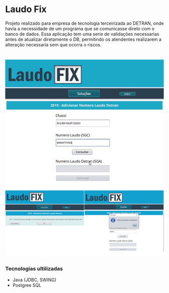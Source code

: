 # Laudo Fix

Projeto realizado para empresa de tecnologia terceirizada ao DETRAN, onde havia a necessidade de um programa que se comunicasse direto com o banco de dados. Essa aplicação tem uma serie de validações necessarias antes de atualizar diretamente o DB, permitindo os atendentes realizarem a alteração necessaria sem que ocorra o riscos.

<h1 align="center">
<img alt = "PrincipalSRC.gif" title = "SRCGIF.gif" src="./github/SRCGIF.gif" />
<img alt = "SRC1.png" title = "SRC1.png" src="./github/SRC1.png" />


### Tecnologias ultilizadas

- Java  (JDBC, SWING)
- Postgree SQL
